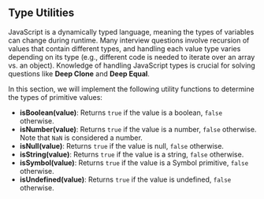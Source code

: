 ## Type Utilities

JavaScript is a dynamically typed language, meaning the types of variables can change during runtime. Many interview questions involve recursion of values that contain different types, and handling each value type varies depending on its type (e.g., different code is needed to iterate over an array vs. an object). Knowledge of handling JavaScript types is crucial for solving questions like **Deep Clone** and **Deep Equal**.

In this section, we will implement the following utility functions to determine the types of primitive values:

- **isBoolean(value)**: Returns `true` if the value is a boolean, `false` otherwise.
- **isNumber(value)**: Returns `true` if the value is a number, `false` otherwise. Note that `NaN` is considered a number.
- **isNull(value)**: Returns `true` if the value is null, `false` otherwise.
- **isString(value)**: Returns `true` if the value is a string, `false` otherwise.
- **isSymbol(value)**: Returns `true` if the value is a Symbol primitive, `false` otherwise.
- **isUndefined(value)**: Returns `true` if the value is undefined, `false` otherwise.
